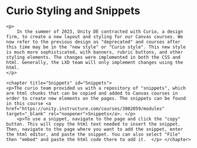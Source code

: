 # Curio Styling and Snippets

<?xml version="1.0" encoding="UTF-8"?>
<!DOCTYPE topic
        SYSTEM "https://resources.jetbrains.com/writerside/1.0/xhtml-entities.dtd">
<topic xmlns:xsi="http://www.w3.org/2001/XMLSchema-instance"
       xsi:noNamespaceSchemaLocation="https://resources.jetbrains.com/writerside/1.0/topic.v2.xsd"
       title="Curio Styling and Snippets" id="Curio-Styling-and-Snippets" help-id="Curio-Styling-and-Snippets">

    <p>
        In the summer of 2023, Unity DE contracted with Curio, a design firm, to create a new layout and styling for our Canvas courses. We now refer to the previous design as "deprecated" and courses after this time may be in the "new style" or "Curio style". This new style is much more sophisticated, with banners, rubric buttons, and other styling elements. The changes were implemented in both the CSS and html. Generally, the LXD team will only implement changes using the html.
    </p>

    <chapter title="Snippets" id="Snippets">
    <p>The curio team provided us with a repository of "snippets", which are html chunks that can be copied and added to Canvas courses in order to create new elements on the pages. The snippets can be found in this course <a href="https://unity.instructure.com/courses/3802059/modules" target="_blank" rel="noopener">Snippets</a>. </p>
        <p>To use a snippet, navigate to the page and click the "copy" button. This will copy the html text needed to insert the snippet. Then, navigate to the page where you want to add the snippet, enter the html editor, and paste the snippet. You can also select "File" then "embed" and paste the html code there to add it.  </p> </chapter>


</topic>